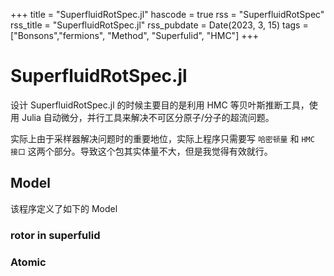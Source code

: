 +++
title = "SuperfluidRotSpec.jl"
hascode = true
rss = "SuperfluidRotSpec"
rss_title = "SuperfluidRotSpec.jl"
rss_pubdate = Date(2023, 3, 15)
tags = ["Bonsons","fermions", "Method", "Superfulid", "HMC"]
+++

# SuperfluidRotSpec.jl

设计 SuperfluidRotSpec.jl 的时候主要目的是利用 HMC 等贝叶斯推断工具，使用 Julia 自动微分，并行工具来解决不可区分原子/分子的超流问题。

实际上由于采样器解决问题时的重要地位，实际上程序只需要写 `哈密顿量` 和 `HMC 接口` 这两个部分。导致这个包其实体量不大，但是我觉得有效就行。

## Model

该程序定义了如下的 Model

### rotor in superfulid


### Atomic


### 
